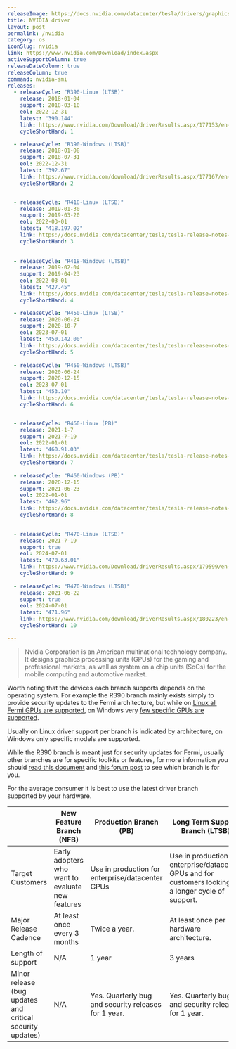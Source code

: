 ```yaml
---
releaseImage: https://docs.nvidia.com/datacenter/tesla/drivers/graphics/driver-branches-overview.png
title: NVIDIA driver
layout: post
permalink: /nvidia
category: os
iconSlug: nvidia
link: https://www.nvidia.com/Download/index.aspx
activeSupportColumn: true
releaseDateColumn: true
releaseColumn: true
command: nvidia-smi 
releases:
  - releaseCycle: "R390-Linux (LTSB)"
    release: 2018-01-04
    support: 2018-03-10
    eol: 2022-12-31
    latest: "390.144"
    link: https://www.nvidia.com/Download/driverResults.aspx/177153/en-us
    cycleShortHand: 1

  - releaseCycle: "R390-Windows (LTSB)"
    release: 2018-01-08
    support: 2018-07-31
    eol: 2022-12-31
    latest: "392.67"
    link: https://www.nvidia.com/download/driverResults.aspx/177167/en-us
    cycleShortHand: 2


  - releaseCycle: "R418-Linux (LTSB)"
    release: 2019-01-30
    support: 2019-03-20
    eol: 2022-03-01
    latest: "418.197.02"
    link: https://docs.nvidia.com/datacenter/tesla/tesla-release-notes-418-19702/index.html
    cycleShortHand: 3
    
    
  - releaseCycle: "R418-Windows (LTSB)"
    release: 2019-02-04
    support: 2019-04-23
    eol: 2022-03-01
    latest: "427.45"
    link: https://docs.nvidia.com/datacenter/tesla/tesla-release-notes-418-19702/index.html
    cycleShortHand: 4

  - releaseCycle: "R450-Linux (LTSB)"
    release: 2020-06-24
    support: 2020-10-7
    eol: 2023-07-01
    latest: "450.142.00"
    link: https://docs.nvidia.com/datacenter/tesla/tesla-release-notes-450-142-00/index.html
    cycleShortHand: 5
    
  - releaseCycle: "R450-Windows (LTSB)"
    release: 2020-06-24
    support: 2020-12-15
    eol: 2023-07-01
    latest: "453.10"
    link: https://docs.nvidia.com/datacenter/tesla/tesla-release-notes-450-142-00/index.html
    cycleShortHand: 6


  - releaseCycle: "R460-Linux (PB)"
    release: 2021-1-7
    support: 2021-7-19
    eol: 2022-01-01
    latest: "460.91.03"
    link: https://docs.nvidia.com/datacenter/tesla/tesla-release-notes-460-91-03/index.html
    cycleShortHand: 7
    
  - releaseCycle: "R460-Windows (PB)"
    release: 2020-12-15
    support: 2021-06-23
    eol: 2022-01-01
    latest: "462.96"
    link: https://docs.nvidia.com/datacenter/tesla/tesla-release-notes-460-91-03/index.html
    cycleShortHand: 8
    

  - releaseCycle: "R470-Linux (LTSB)"
    release: 2021-7-19
    support: true
    eol: 2024-07-01
    latest: "470.63.01"
    link: https://www.nvidia.com/Download/driverResults.aspx/179599/en-us
    cycleShortHand: 9
    
  - releaseCycle: "R470-Windows (LTSB)"
    release: 2021-06-22
    support: true
    eol: 2024-07-01
    latest: "471.96"
    link: https://www.nvidia.com/download/driverResults.aspx/180223/en-us
    cycleShortHand: 10

---
```


> Nvidia Corporation is an American multinational technology company. It designs graphics processing units (GPUs) for the gaming and professional markets, as well as system on a chip units (SoCs) for the mobile computing and automotive market.

Worth noting that the devices each branch supports depends on the operating system. For example the R390 branch mainly exists simply to provide security updates to the Fermi architecture, but while on [Linux all Fermi GPUs are supported](http://us.download.nvidia.com/XFree86/Linux-x86_64/390.144/README/supportedchips.html), on Windows very [few specific GPUs are supported](https://uk.download.nvidia.com/Windows/Quadro_Certified/392.65/392.65-win10-quadro-release-notes.pdf).

Usually on Linux driver support per branch is indicated by architecture, on Windows only specific models are supported. 

While the R390 branch is meant just for security updates for Fermi, usually other branches are for specific toolkits or features, for more information you should [read this document](https://docs.nvidia.com/datacenter/tesla/drivers/#comparison) and [this forum post](https://forums.developer.nvidia.com/t/unix-graphics-feature-deprecation-schedule/60588) to see which branch is for you. 

For the average consumer it is best to use the latest driver branch supported by your hardware.

|   | New Feature Branch (NFB) | Production Branch (PB) | Long Term Support Branch (LTSB) |
|---|---|---|---|
| Target Customers | Early adopters who want to evaluate new features | Use in production for enterprise/datacenter GPUs | Use in production for enterprise/datacenter GPUs and for customers looking for a longer cycle of support.  |
| Major Release Cadence | At least once every 3 months | Twice a year. | At least once per hardware architecture. |
| Length of support | N/A | 1 year | 3 years |
| Minor release (bug updates and critical security updates) | N/A | Yes. Quarterly bug and security releases for 1 year. | Yes. Quarterly bug and security releases for 1 year. |
